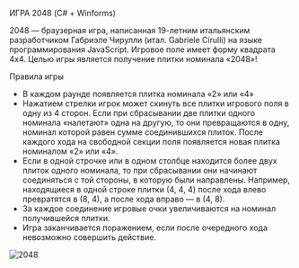 ИГРА 2048 (C# + Winforms)

2048 — браузерная игра, написанная 19-летним итальянским разработчиком Габриэле Чирулли (итал. Gabriele Cirulli) на языке программирования JavaScript. Игровое поле имеет форму квадрата 4x4. Целью игры является получение плитки номинала «2048»!

Правила игры
 - В каждом раунде появляется плитка номинала «2» или «4»
 - Нажатием стрелки игрок может скинуть все плитки игрового поля в одну из 4 сторон. Если при сбрасывании две плитки одного номинала «налетают» одна на другую, то они превращаются в одну, номинал которой равен сумме соединившихся плиток. После каждого хода на свободной секции поля появляется новая плитка номиналом «2» или «4». 
 - Если в одной строчке или в одном столбце находится более двух плиток одного номинала, то при сбрасывании они начинают соединяться с той стороны, в которую были направлены. Например, находящиеся в одной строке плитки (4, 4, 4) после хода влево превратятся в (8, 4), а после хода вправо — в (4, 8). 
 - За каждое соединение игровые очки увеличиваются на номинал получившейся плитки.
 - Игра заканчивается поражением, если после очередного хода невозможно совершить действие.

![2048](https://github.com/Zoron87/2048WinForms/assets/29422098/b222ed09-adc2-4c25-95df-3c5cb254c82b)
